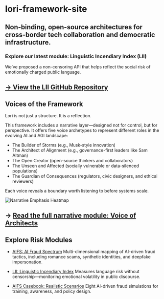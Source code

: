 # lori-framework-site
Non-binding, open-source architectures for cross-border tech collaboration and democratic infrastructure.
---

### Explore our latest module: Linguistic Incendiary Index (LII)

We’ve proposed a non-censoring API that helps reflect the social risk of emotionally charged public language.

[→ View the LII GitHub Repository](https://github.com/frameworklori/LII-Framework)
---

## Voices of the Framework

Lori is not just a structure. It is a reflection.

This framework includes a narrative layer—designed not for control, but for perspective.
It offers five voice archetypes to represent different roles in the evolving AI and AGI landscape:

- The Builder of Storms (e.g., Musk-style innovation)
- The Architect of Alignment (e.g., governance-first leaders like Sam Altman)
- The Open Creator (open-source thinkers and collaborators)
- The Unseen and Affected (socially vulnerable or data-silenced populations)
- The Guardian of Consequences (regulators, civic designers, and ethical reviewers)

Each voice reveals a boundary worth listening to before systems scale.

![Narrative Emphasis Heatmap](./assets/images/unnamed.jpg)

→ [Read the full narrative module: Voice of Architects](./narratives/voice_of_architects.md)
---

## Explore Risk Modules

- [AIFS: AI Fraud Spectrum](./modules/AIFS.md)
Multi-dimensional mapping of AI-driven fraud tactics, including romance scams, synthetic identities, and deepfake impersonation.

- [LII: Linguistic Incendiary Index](https://github.com/frameworklori/LII-Framework)
Measures language risk without censorship—monitoring emotional volatility in public discourse.

- [AIFS Casebook: Realistic Scenarios](./modules/AIFS_Casebook.md)
Eight AI-driven fraud simulations for training, awareness, and policy design.



